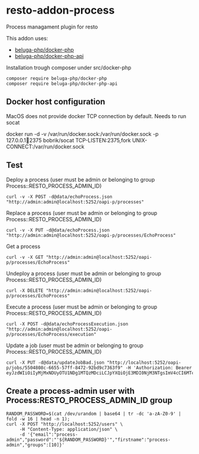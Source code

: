 # resto-addon-process
Process managament plugin for resto

This addon uses:

* [beluga-php/docker-php](https://github.com/beluga-php/docker-php)
* [beluga-php/docker-php-api](https://github.com/beluga-php/docker-php-api)

Installation trough composer under src/docker-php

    composer require beluga-php/docker-php
    composer require beluga-php/docker-php-api

## Docker host configuration
MacOS does not provide docker TCP connection by default. Needs to run socat

docker run -d -v /var/run/docker.sock:/var/run/docker.sock -p 127.0.0.1:1234:2375 bobrik/socat TCP-LISTEN:2375,fork UNIX-CONNECT:/var/run/docker.sock

## Test

Deploy a process (user must be admin or belonging to group Process::RESTO_PROCESS_ADMIN_ID)

    curl -v -X POST -d@data/echoProcess.json "http://admin:admin@localhost:5252/oapi-p/processes"
    
Replace a process (user must be admin or belonging to group Process::RESTO_PROCESS_ADMIN_ID)

    curl -v -X PUT -d@data/echoProcess.json "http://admin:admin@localhost:5252/oapi-p/processes/EchoProcess"

Get a process

    curl -v -X GET "http://admin:admin@localhost:5252/oapi-p/processes/EchoProcess"
    
Undeploy a process (user must be admin or belonging to group Process::RESTO_PROCESS_ADMIN_ID)

    curl -X DELETE "http://admin:admin@localhost:5252/oapi-p/processes/EchoProcess"
    
Execute a process (user must be admin or belonging to group Process::RESTO_PROCESS_ADMIN_ID)

    curl -X POST -d@data/echoProcessExecution.json "http://admin:admin@localhost:5252/oapi-p/processes/EchoProcess/execution"

Update a job (user must be admin or belonging to group Process::RESTO_PROCESS_ADMIN_ID)

    curl -X PUT -d@data/updateJobBad.json "http://localhost:5252/oapi-p/jobs/5504808c-6655-57ff-8472-92bd9c7363f9" -H 'Authorization: Bearer eyJzdWIiOiIyMjMxNDUyOTU1NDg1MTQzMDciLCJpYXQiOjE3MDI0NjM3NTgsImV4cCI6MTc4ODg2Mzc1OH0.J9jp4jyWuicy7OQ8R7UdbmH9tOOra9V_53gYhxmRi7Y'

## Create a process-admin user with Process:RESTO_PROCESS_ADMIN_ID group

    RANDOM_PASSWORD=$(cat /dev/urandom | base64 | tr -dc 'a-zA-Z0-9' | fold -w 16 | head -n 1);
    curl -X POST "http://localhost:5252/users" \
         -H "Content-Type: application/json" \
         -d '{"email":"process-admin","password":"'${RANDOM_PASSWORD}'","firstname":"process-admin","groups":[10]}'

